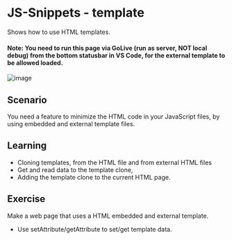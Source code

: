 # JS-Snippets - template
Shows how to use HTML templates.

#### Note: You need to run this page via GoLive (run as server, NOT local debug) from the bottom statusbar in VS Code, for the external template to be allowed loaded.
![image](https://user-images.githubusercontent.com/8819076/197718430-14f94292-ca4d-4ceb-aa24-15cec23cae73.png)


## Scenario
You need a feature to minimize the HTML code in your JavaScript files, by using embedded and external template files.

## Learning
- Cloning templates, from the HTML file and from external HTML files
- Get and read data to the template clone,
- Adding the template clone to the current HTML page.

## Exercise
Make a web page that uses a HTML embedded and external template.
- Use setAttribute/getAttribute to set/get template data.
